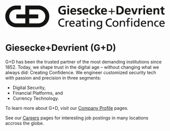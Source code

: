 ![Logo of Giesecke+Devrient (G+D) with the offical claim "Creating Confidence".](/profile/GD_Logo_GieseckeDevrient.png)

# Giesecke+Devrient (G+D)

G+D has been the trusted partner of the most demanding institutions since 1852. Today, we shape trust in the digital age – without changing what we always did: Creating Confidence. We engineer customized security tech with passion and precision in three segments: 
* Digital Security, 
* Financial Platforms, and
* Currency Technology.

To learn more about G+D, visit our [Company Profile](https://www.gi-de.com/en/group/company) pages.

See our [Careers](https://www.gi-de.com/en/careers/jobs) pages for interesting job postings in many locations accross the globe.
